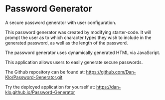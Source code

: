 # Password Generator
 A secure password generator with user configuration.

This password generator was created by modifying starter-code. It will prompt the user as to which character types they wish to include in the generated password, as well as the length of the password.

The password generator uses dynamically generated HTML via JavaScript.

This application allows users to easily generate secure passwords.

The Github repository can be found at:
https://github.com/Dan-Klo/Password-Generator.git


Try the deployed application for yourself at:
https://dan-klo.github.io/Password-Generator